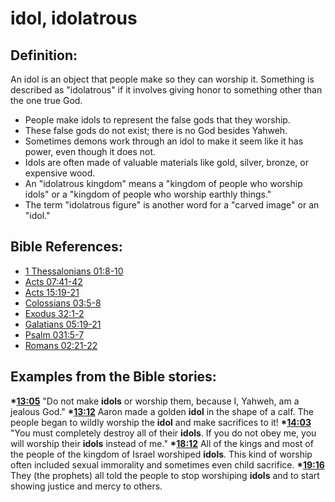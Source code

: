 # idol, idolatrous #

## Definition: ##

An idol is an object that people make so they can worship it. Something is described as "idolatrous" if it involves giving honor to something other than the one true God.

* People make idols to represent the false gods that they worship.
* These false gods do not exist; there is no God besides Yahweh.
* Sometimes demons work through an idol to make it seem like it has power, even though it does not.
* Idols are often made of valuable materials like gold, silver, bronze, or expensive wood.
* An "idolatrous kingdom" means a "kingdom of people who worship idols" or a "kingdom of people who worship earthly things."
* The term "idolatrous figure" is another word for a "carved image" or an "idol."



## Bible References: ##

* [1 Thessalonians 01:8-10](en/tn/1th/help/01/08)
* [Acts 07:41-42](en/tn/act/help/07/41)
* [Acts 15:19-21](en/tn/act/help/15/19)
* [Colossians 03:5-8](en/tn/col/help/03/05)
* [Exodus 32:1-2](en/tn/exo/help/32/01)
* [Galatians 05:19-21](en/tn/gal/help/05/19)
* [Psalm 031:5-7](en/tn/psa/help/31/05)
* [Romans 02:21-22](en/tn/rom/help/02/21)

## Examples from the Bible stories: ##

  __*[13:05](en/tn/obs/help/13/05)__ "Do not make __idols__ or worship them, because I, Yahweh, am a jealous God."
  __*[13:12](en/tn/obs/help/13/12)__ Aaron made a golden __idol__ in the shape of a calf. The people began to wildly worship the __idol__ and make sacrifices to it!
  __*[14:03](en/tn/obs/help/14/03)__ "You must completely destroy all of their __idols__. If you do not obey me, you will worship their __idols__ instead of me."
  __*[18:12](en/tn/obs/help/18/12)__ All of the kings and most of the people of the kingdom of Israel worshiped __idols__. This kind of worship often included sexual immorality and sometimes even child sacrifice.
  __*[19:16](en/tn/obs/help/19/16)__ They (the prophets) all told the people to stop worshiping __idols__ and to start showing justice and mercy to others.